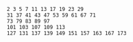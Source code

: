        2 3 5 7 11 13 17 19 23 29
       31 37 41 43 47 53 59 61 67 71
       73 79 83 89 97
       101 103 107 109 113
       127 131 137 139 149 151 157 163 167 173
